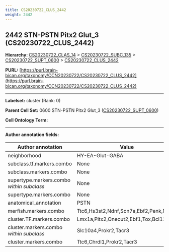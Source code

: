 ```yaml
---
title: CS20230722_CLUS_2442
weight: 2442
---
```

## 2442 STN-PSTN Pitx2 Glut_3 (CS20230722_CLUS_2442)
<b>Hierarchy: </b>
[CS20230722_CLAS_14](../CS20230722_CLAS_14) >
[CS20230722_SUBC_135](../CS20230722_SUBC_135) >
[CS20230722_SUPT_0600](../CS20230722_SUPT_0600) >
[CS20230722_CLUS_2442](../CS20230722_CLUS_2442)

**PURL:** [https://purl.brain-bican.org/taxonomy/CCN20230722/CS20230722_CLUS_2442](https://purl.brain-bican.org/taxonomy/CCN20230722/CS20230722_CLUS_2442)

---


**Labelset:** cluster (Rank: 0)

**Parent Cell Set:** 0600 STN-PSTN Pitx2 Glut_3 ([CS20230722_SUPT_0600](../CS20230722_SUPT_0600))



**Cell Ontology Term:** 

[MARKER GENES.]: #


---

[TRANSFERRED ANNOTATIONS.]: #


[AUTHOR ANNOTATION FIELDS.]: #


**Author annotation fields:**

| Author annotation | Value |
|-------------------|-------|
|neighborhood|HY-EA-Glut-GABA|
|subclass.tf.markers.combo|None|
|subclass.markers.combo|None|
|supertype.markers.combo _within subclass_|None|
|supertype.markers.combo|None|
|anatomical_annotation|PSTN|
|merfish.markers.combo|Ttc6,Hs3st2,Ndnf,Scn7a,Ebf2,Penk,Nwd2|
|cluster.TF.markers.combo|Lmx1a,Pitx2,Onecut2,Ebf1,Tox,Bcl11a|
|cluster.markers.combo _within subclass_|Slc10a4,Prokr2,Tacr3|
|cluster.markers.combo|Ttc6,Chrdl1,Prokr2,Tacr3|
